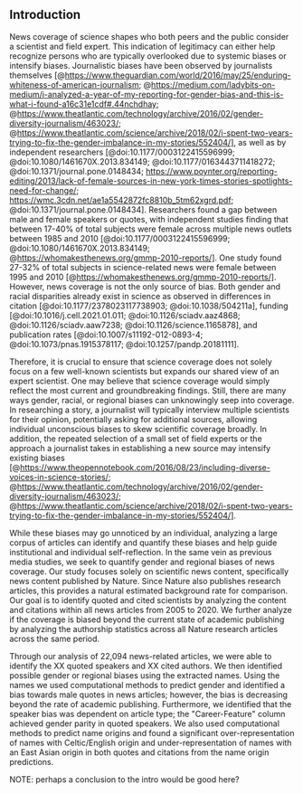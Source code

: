 ## Introduction
 
News coverage of science shapes who both peers and the public consider a scientist and field expert.
This indication of legitimacy can either help recognize persons who are typically overlooked due to systemic biases or intensify biases.
Journalistic biases have been observed by journalists themselves [@https://www.theguardian.com/world/2016/may/25/enduring-whiteness-of-american-journalism; @https://medium.com/ladybits-on-medium/i-analyzed-a-year-of-my-reporting-for-gender-bias-and-this-is-what-i-found-a16c31e1cdf#.44nchdhay; @https://www.theatlantic.com/technology/archive/2016/02/gender-diversity-journalism/463023/; @https://www.theatlantic.com/science/archive/2018/02/i-spent-two-years-trying-to-fix-the-gender-imbalance-in-my-stories/552404/], as well as by independent researchers [@doi:10.1177/0003122415596999; @doi:10.1080/1461670X.2013.834149; @doi:10.1177/0163443711418272; @doi:10.1371/journal.pone.0148434; https://www.poynter.org/reporting-editing/2013/lack-of-female-sources-in-new-york-times-stories-spotlights-need-for-change/; https://wmc.3cdn.net/ae1a5542872fc8810b_5tm62xgrd.pdf; @doi:10.1371/journal.pone.0148434].
Researchers found a gap between male and female speakers or quotes, with independent studies finding that between 17-40% of total subjects were female across multiple news outlets between 1985 and 2010 [@doi:10.1177/0003122415596999; @doi:10.1080/1461670X.2013.834149; @https://whomakesthenews.org/gmmp-2010-reports/].
One study found 27-32% of total subjects in science-related news were female between 1995 and 2010 [@https://whomakesthenews.org/gmmp-2010-reports/].
However, news coverage is not the only source of bias.
Both gender and racial disparities already exist in science as observed in differences in citation [@doi:10.1177/2378023117738903; @doi:10.1038/504211a], funding [@doi:10.1016/j.cell.2021.01.011; @doi:10.1126/sciadv.aaz4868; @doi:10.1126/sciadv.aaw7238; @doi:10.1126/science.1165878], and publication rates [@doi:10.1007/s11192-012-0893-4; @doi:10.1073/pnas.1915378117; @doi:10.1257/pandp.20181111].
 
Therefore, it is crucial to ensure that science coverage does not solely focus on a few well-known scientists but expands our shared view of an expert scientist.
One may believe that science coverage would simply reflect the most current and groundbreaking findings. 
Still, there are many ways gender, racial, or regional biases can unknowingly seep into coverage.
In researching a story, a journalist will typically interview multiple scientists for their opinion, potentially asking for additional sources, allowing individual unconscious biases to skew scientific coverage broadly.
In addition, the repeated selection of a small set of field experts or the approach a journalist takes in establishing a new source may intensify existing biases [@https://www.theopennotebook.com/2016/08/23/including-diverse-voices-in-science-stories/; @https://www.theatlantic.com/technology/archive/2016/02/gender-diversity-journalism/463023/; @https://www.theatlantic.com/science/archive/2018/02/i-spent-two-years-trying-to-fix-the-gender-imbalance-in-my-stories/552404/].
 
While these biases may go unnoticed by an individual, analyzing a large corpus of articles can identify and quantify these biases and help guide institutional and individual self-reflection.
In the same vein as previous media studies, we seek to quantify gender and regional biases of news coverage.
Our study focuses solely on scientific news content, specifically news content published by Nature.
Since Nature also publishes research articles, this provides a natural estimated background rate for comparison.
Our goal is to identify quoted and cited scientists by analyzing the content and citations within all news articles from 2005 to 2020.
We further analyze if the coverage is biased beyond the current state of academic publishing by analyzing the authorship statistics across all Nature research articles across the same period.
 
Through our analysis of 22,094 news-related articles, we were able to identify the XX quoted speakers and XX cited authors.
We then identified possible gender or regional biases using the extracted names.
Using the names we used computational methods to predict gender and identified a bias towards male quotes in news articles; however, the bias is decreasing beyond the rate of academic publishing.
Furthermore, we identified that the speaker bias was dependent on article type; the "Career-Feature" column achieved gender parity in quoted speakers.
We also used computational methods to predict name origins and found a significant over-representation of names with Celtic/English origin and under-representation of names with an East Asian origin in both quotes and citations from the name origin predictions.
 
NOTE: perhaps a conclusion to the intro would be good here?
